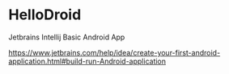 # HelloDroid
Jetbrains Intellij Basic Android App

https://www.jetbrains.com/help/idea/create-your-first-android-application.html#build-run-Android-application
